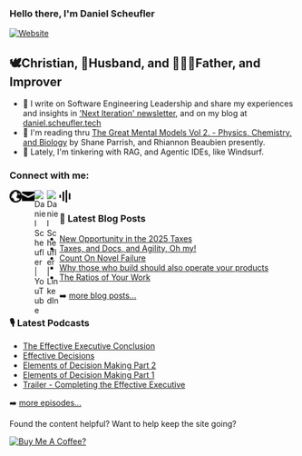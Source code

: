 ### Hello there, I'm Daniel Scheufler 

[![Website](https://img.shields.io/website?label=daniel.scheufler.tech&style=for-the-badge&url=https%3A%2F%2Fdaniel.scheufler.tech)][website]

## 🕊️Christian, 👫Husband, and 👨‍👩‍👧Father, and Improver
- 👀 I write on Software Engineering Leadership and share my experiences and insights in  ['Next Iteration' newsletter][newsletter], and on my blog at [daniel.scheufler.tech][website]
- 📕 I'm reading thru [The Great Mental Models Vol 2. - Physics, Chemistry, and Biology][book] by Shane Parrish, and Rhiannon Beaubien presently.
- 🤖 Lately, I'm tinkering with RAG, and Agentic IDEs, like Windsurf. 


### Connect with me:

[<img align="left" alt="daniel.scheufler.tech" width="22px" src="https://raw.githubusercontent.com/iconic/open-iconic/master/svg/globe.svg" />][website]
[<img align="left" alt="daniel@scheufler.tech" width="22px" src="https://raw.githubusercontent.com/iconic/open-iconic/master/svg/envelope-closed.svg" />][email]
[<img align="left" alt="Daniel Scheufler | YouTube" width="22px" src="https://cdn.jsdelivr.net/npm/simple-icons@v3/icons/youtube.svg" />][youtube]
[<img align="left" alt="Daniel Scheufler | LinkedIn" width="22px" src="https://cdn.jsdelivr.net/npm/simple-icons@v3/icons/linkedin.svg" />][linkedin]
[<img align="left" alt="A Journeyman's Travels Podcast | Anchor" width="22px" src="https://raw.githubusercontent.com/iconic/open-iconic/master/svg/audio-spectrum.svg" />][podcast]

<br />


### 📕 Latest Blog Posts

<!-- BLOG-POST-LIST:START -->
- [New Opportunity in the 2025 Taxes](https://daniel.scheufler.tech/blog/tax-partners/)
- [Taxes, and Docs, and Agility, Oh my!](https://daniel.scheufler.tech/blog/taxes-docs-ohmy/)
- [Count On Novel Failure](https://daniel.scheufler.tech/blog/count-on-novel-failure/)
- [Why those who build should also operate your products](https://daniel.scheufler.tech/blog/who-should-operate/)
- [The Ratios of Your Work](https://daniel.scheufler.tech/blog/ratios-of-your-work/)
<!-- BLOG-POST-LIST:END -->

➡️ [more blog posts...](https://daniel.scheufler.tech)

### 🎙️ Latest Podcasts
<!-- PODCAST-LIST:START -->
- [The Effective Executive Conclusion](https://podcasters.spotify.com/pod/show/journeymans-travels/episodes/The-Effective-Executive-Conclusion-e2q16nr)
- [Effective Decisions](https://podcasters.spotify.com/pod/show/journeymans-travels/episodes/Effective-Decisions-e2pt42q)
- [Elements of Decision Making Part 2](https://podcasters.spotify.com/pod/show/journeymans-travels/episodes/Elements-of-Decision-Making-Part-2-e2pt41u)
- [Elements of Decision Making Part 1](https://podcasters.spotify.com/pod/show/journeymans-travels/episodes/Elements-of-Decision-Making-Part-1-e2pt40e)
- [Trailer - Completing the Effective Executive](https://podcasters.spotify.com/pod/show/journeymans-travels/episodes/Trailer---Completing-the-Effective-Executive-e2q16kh)
<!-- PODCAST-LIST:END -->

➡️ [more episodes...](https://anchor.fm/journeymans-travels)


Found the content helpful? Want to help keep the site going?

<a href="https://www.buymeacoffee.com/djscheuf" target="_blank"><img src="https://cdn.buymeacoffee.com/buttons/v2/arial-green.png" alt="Buy Me A Coffee?" style="height: 60px !important;width: 217px !important;" ></a>

[website]: https://daniel.scheufler.tech
[youtube]: https://www.youtube.com/channel/UCudsO4RmJDekSneHkTkyAAw
[linkedin]: https://www.linkedin.com/in/danielscheufler/
[email]: mailto:daniel@scheufler.tech
[podcast]: https://anchor.fm/journeymans-travels
[improvingtalks]: https://www.youtube.com/playlist?list=PLqXBkW2Bgxfgw_ye7p9grNCIw3HN_euWL
[leanpub]:https://leanpub.com/u/danielscheufler
[book]: https://www.amazon.com/gp/product/0593719980
[newsletter]:https://subscribepage.io/nOrcj7

<!---
djscheuf/djscheuf is a ✨ special ✨ repository because its `README.md` (this file) appears on your GitHub profile.
You can click the Preview link to take a look at your changes.
--->
